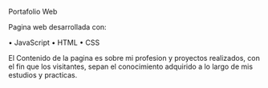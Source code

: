 Portafolio Web

Pagina web desarrollada con:

• JavaScript
• HTML
• CSS

El Contenido de la pagina es sobre mi profesion y proyectos realizados, con el fin que los visitantes, sepan el conocimiento adquirido a lo largo de mis estudios y practicas.
